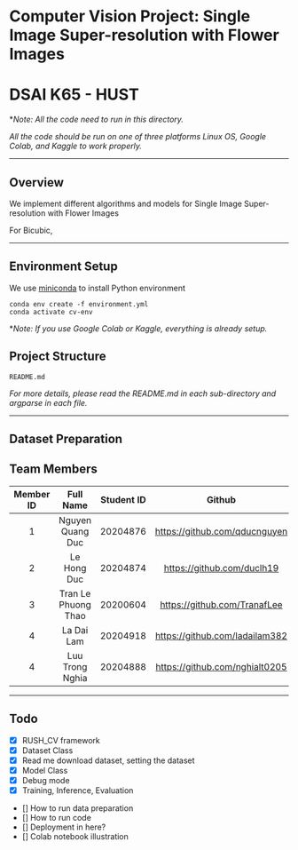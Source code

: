 # Computer Vision Project: Single Image Super-resolution with Flower Images
# DSAI K65 - HUST

**Note: All the code need to run in this directory.* 

*All the code should be run on one of three platforms Linux OS, Google Colab, and Kaggle to work properly.*

---
## Overview

We implement different algorithms and models for Single Image Super-resolution with Flower Images 

For Bicubic, 





---

## Environment Setup

We use [miniconda](https://docs.conda.io/en/latest/miniconda.html) to install Python environment 

```
conda env create -f environment.yml
conda activate cv-env
```

**Note: If you use Google Colab or Kaggle, everything is already setup.*



## Project Structure 

```
README.md               

```
*For more details, please read the README.md in each sub-directory and argparse in each file.*

---

## Dataset Preparation 


## Team Members

| Member ID | Full Name       | Student ID    |  Github|
| :--:|    :---:              |   :---:       | :---:|
| 1   | Nguyen Quang Duc      | 20204876      |https://github.com/qducnguyen|
| 2   | Le Hong Duc           | 20204874      |https://github.com/duclh19 |
| 3   | Tran Le Phuong Thao   | 20200604      |https://github.com/TranafLee |
| 4   | La Dai Lam            | 20204918      |https://github.com/ladailam382 |
| 4   | Luu Trong Nghia       | 20204888      |https://github.com/nghialt0205 |

---
## Todo

- [x] RUSH_CV framework
- [x] Dataset Class
- [x] Read me download dataset, setting the dataset
- [x] Model Class
- [x] Debug mode
- [x] Training, Inference, Evaluation
- [] How to run data preparation 
- [] How to run code 
- [] Deployment in here?
- [] Colab notebook illustration


